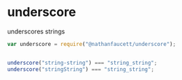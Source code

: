underscore
=======

underscores strings

```javascript
var underscore = require("@nathanfaucett/underscore");


underscore("string-string") === "string_string";
underscore("stringString") === "string_string";
```
